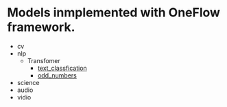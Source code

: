 # Models inmplemented with OneFlow framework.

- cv
- nlp
  - Transfomer
    - [text_classfication](./nlp/Transformer/imdb/)
    - [odd_numbers](./nlp/Transformer/odd_numbers/)
- science
- audio
- vidio
